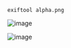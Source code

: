 ```
exiftool alpha.png
```

![image](https://github.com/fodhil-ben/alphabit_mini_ctf/assets/123596322/c200689d-c78f-4a40-8787-9613941f96c4)

![image](https://github.com/fodhil-ben/alphabit_mini_ctf/assets/123596322/5ec25117-45d6-4cdc-bfa1-fca023807c59)
